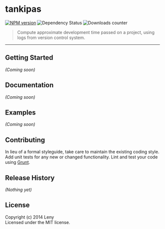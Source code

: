# tankipas

[![NPM version](http://img.shields.io/npm/v/tankipas.svg)](https://www.npmjs.org/package/tankipas) ![Dependency Status](https://david-dm.org/leny/tankipas.svg) ![Downloads counter](http://img.shields.io/npm/dm/tankipas.svg)

> Compute approximate development time passed on a project, using logs from version control system.

* * *

## Getting Started

_(Coming soon)_

## Documentation

_(Coming soon)_

## Examples

_(Coming soon)_

## Contributing

In lieu of a formal styleguide, take care to maintain the existing coding style. Add unit tests for any new or changed functionality. Lint and test your code using [Grunt](http://gruntjs.com/).

## Release History

_(Nothing yet)_

## License
Copyright (c) 2014 Leny  
Licensed under the MIT license.
